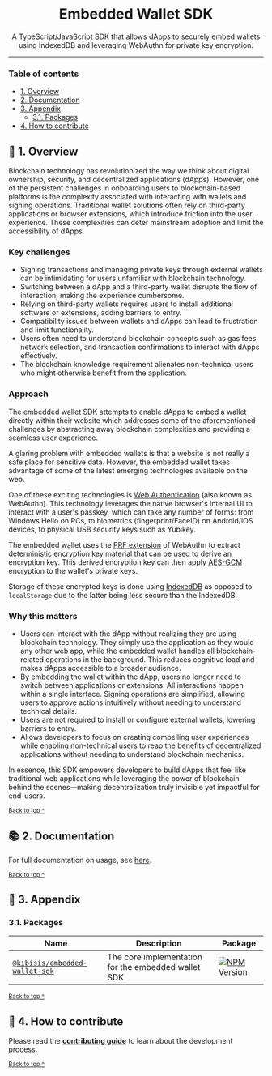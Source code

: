 <h1 align="center">
  Embedded Wallet SDK
</h1>

<p align="center">
  A TypeScript/JavaScript SDK that allows dApps to securely embed wallets using IndexedDB and leveraging WebAuthn for private key encryption.
</p>

---

### Table of contents

* [1. Overview](#-1-overview)
* [2. Documentation](#-2-documentation)
* [3. Appendix](#-3-appendix)
  - [3.1. Packages](#31-packages)
* [4. How to contribute](#-4-how-to-contribute)

## 🔭 1. Overview

Blockchain technology has revolutionized the way we think about digital ownership, security, and decentralized applications (dApps). However, one of the persistent challenges in onboarding users to blockchain-based platforms is the complexity associated with interacting with wallets and signing operations. Traditional wallet solutions often rely on third-party applications or browser extensions, which introduce friction into the user experience. These complexities can deter mainstream adoption and limit the accessibility of dApps.

### Key challenges

* Signing transactions and managing private keys through external wallets can be intimidating for users unfamiliar with blockchain technology.
* Switching between a dApp and a third-party wallet disrupts the flow of interaction, making the experience cumbersome.
* Relying on third-party wallets requires users to install additional software or extensions, adding barriers to entry.
* Compatibility issues between wallets and dApps can lead to frustration and limit functionality.
* Users often need to understand blockchain concepts such as gas fees, network selection, and transaction confirmations to interact with dApps effectively.
* The blockchain knowledge requirement alienates non-technical users who might otherwise benefit from the application.

### Approach

The embedded wallet SDK attempts to enable dApps to embed a wallet directly within their website which addresses some of the aforementioned challenges by abstracting away blockchain complexities and providing a seamless user experience.

A glaring problem with embedded wallets is that a website is not really a safe place for sensitive data. However, the embedded wallet takes advantage of some of the latest emerging technologies available on the web.

One of these exciting technologies is [Web Authentication](https://developer.mozilla.org/en-US/docs/Web/API/Web_Authentication_API) (also known as WebAuthn). This technology leverages the native browser's internal UI to interact with a user's passkey, which can take any number of forms: from Windows Hello on PCs, to biometrics (fingerprint/FaceID) on Android/iOS devices, to physical USB security keys such as Yubikey.

The embedded wallet uses the [PRF extension](https://github.com/w3c/webauthn/wiki/Explainer:-PRF-extension) of WebAuthn to extract deterministic encryption key material that can be used to derive an encryption key. This derived encryption key can then apply [AES-GCM](https://csrc.nist.rip/groups/ST/toolkit/BCM/documents/proposedmodes/gcm/gcm-spec.pdf) encryption to the wallet's private keys.

Storage of these encrypted keys is done using [IndexedDB](https://developer.mozilla.org/en-US/docs/Web/API/IndexedDB_API) as opposed to `localStorage` due to the latter being less secure than the IndexedDB.

### Why this matters

* Users can interact with the dApp without realizing they are using blockchain technology. They simply use the application as they would any other web app, while the embedded wallet handles all blockchain-related operations in the background. This reduces cognitive load and makes dApps accessible to a broader audience.
* By embedding the wallet within the dApp, users no longer need to switch between applications or extensions. All interactions happen within a single interface. Signing operations are simplified, allowing users to approve actions intuitively without needing to understand technical details.
* Users are not required to install or configure external wallets, lowering barriers to entry.
* Allows developers to focus on creating compelling user experiences while enabling non-technical users to reap the benefits of decentralized applications without needing to understand blockchain mechanics.

In essence, this SDK empowers developers to build dApps that feel like traditional web applications while leveraging the power of blockchain behind the scenes—making decentralization truly invisible yet impactful for end-users.

<sup>[Back to top ^][table-of-contents]</sup>

## 📚 2. Documentation

For full documentation on usage, see [here](https://kibis-is.github.io/embedded-wallet-sdk).

<sup>[Back to top ^][table-of-contents]</sup>

## 📑 3. Appendix

### 3.1. Packages

| Name                                                        | Description                                          | Package                                                                                                                                       |
|-------------------------------------------------------------|------------------------------------------------------|-----------------------------------------------------------------------------------------------------------------------------------------------|
| [`@kibisis/embedded-wallet-sdk`](./packages/core/README.md) | The core implementation for the embedded wallet SDK. | [![NPM Version](https://img.shields.io/npm/v/%40kibisis%2Fembedded-wallet-sdk)](https://www.npmjs.com/package/%40kibisis/embedded-wallet-sdk) |

<sup>[Back to top ^][table-of-contents]</sup>

## 👏 4. How to contribute

Please read the [**contributing guide**](https://github.com/kibis-is/embedded-wallet-sdk/blob/main/CONTRIBUTING.md) to learn about the development process.

<sup>[Back to top ^][table-of-contents]</sup>

<!-- links -->
[contribute]: ../../CONTRIBUTING.md
[table-of-contents]: #table-of-contents

